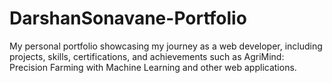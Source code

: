 # DarshanSonavane-Portfolio
My personal portfolio showcasing my journey as a web developer, including projects, skills, certifications, and achievements such as AgriMind: Precision Farming with Machine Learning and other web applications.
